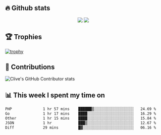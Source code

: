 ## &#128293; Github stats

<!-- GitHub Readme Streak Stats - https://github.com/DenverCoder1/github-readme-streak-stats -->
<p align="center">

<picture>
  <source 
    srcset="https://github-readme-stats.vercel.app/api?username=clivewalkden&count_private=true&show_icons=true&theme=darcula"
    media="(prefers-color-scheme: dark)"
  />
  <source
    srcset="https://github-readme-stats.vercel.app/api?username=clivewalkden&count_private=true&show_icons=true&theme=calm"
    media="(prefers-color-scheme: light), (prefers-color-scheme: no-preference)"
  />
  <img src="https://github-readme-stats.vercel.app/api?username=clivewalkden&count_private=true&show_icons=true&theme=darcula" />
</picture>

<a href="https://git.io/streak-stats" target="_blank">
  <img src="http://github-readme-streak-stats.herokuapp.com?user=clivewalkden&theme=darcula&date_format=j%20M%5B%20Y%5D" />
</a>

</p>

## &#127942; Trophies
[![trophy](https://github-profile-trophy.vercel.app/?username=clivewalkden&theme=onedark)](https://github.com/clivewalkden/github-profile-trophy)

## &#129309; Contributions
![Clive's GitHub Contributor stats](https://github-contributor-stats.vercel.app/api?username=clivewalkden)

## &#128202; This week I spent my time on
<!--START_SECTION:waka-->

```txt
PHP              1 hr 57 mins    ██████▒░░░░░░░░░░░░░░░░░░   24.69 %
Go               1 hr 17 mins    ████░░░░░░░░░░░░░░░░░░░░░   16.29 %
Other            1 hr 15 mins    ████░░░░░░░░░░░░░░░░░░░░░   15.84 %
JSON             1 hr            ███▒░░░░░░░░░░░░░░░░░░░░░   12.67 %
Diff             29 mins         █▓░░░░░░░░░░░░░░░░░░░░░░░   06.16 %
```

<!--END_SECTION:waka-->

